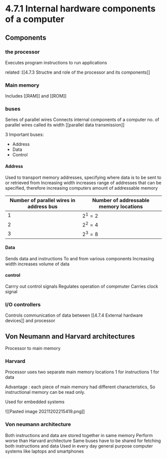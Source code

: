# 4.7.1 Internal hardware components of a computer

## Components
### the processor
Executes program instructions to run applications

related :[[4.7.3 Structre and role of the processor and its components]]

### Main memory
Includes [[RAM]] and [[ROM]]

### buses
Series of parallel wires
Connects internal components of a computer
no. of parallel wires called its width 
[[parallel data transmission]]

3 Important buses:
- Address
- Data
- Control

#### Address
Used to transport memory addresses, specifying where data is to be sent to or retrieved from 
Increasing width increases range of addresses that can be specified, therefore increasing computers amount of addressable memory

| Number of parallel wires in address bus | Number of addressable memory locations |
| --------------------------------------- | -------------------------------------- |
| 1                                       | $2^1 = 2$                              |
| 2                                       | $2^2 = 4$                                       |
| 3                                       |         $2^3=8$                               |

#### Data
Sends data and instructions
To and from various components
Increasing width increases volume of data

#### control
Carrry out control signals
Regulates operation of compmuter
Carries clock signal

### I/O controllers
Controls communication of data
between [[4.7.4 External hardware devices]] and processor

## Von Neumann and Harvard architectures
Processor to main memory

### Harvard
Processor uses two separate main memory locations
1 for instructions 1 for data

Advantage : each piece of main memory had different characteristics, So instructional memory can be read only.

Used for embedded systems

![[Pasted image 20211202215419.png]]

### Von neumann architecture
Both instructions and data are stored together in same memory
Perform worse than Harvard architecture
Same buses have to be shared for fetching both instructions and data
Used in every day general purpose computer systems like laptops and smartphones